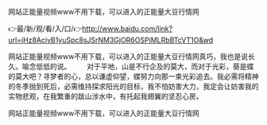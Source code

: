 网站正能量视频www不用下载，可以进入的正能量大豆行情网

👉最/新/观/看/入/口/👉http://www.baidu.com/link?url=jHz8AcivB1yuSpc8sJSrNM3GjOR6OSPiMLRbBTcVT1O&wd

网站正能量视频www不用下载，可以进入的正能量大豆行情网真巧，我也是说长久。喻念低低的说。
　　对于平地，山是不行企及的莫大，而对于光彩，葵是蝶的莫大吧？寻梦者的心，总以谦虚仰望，蝶努力向那一束光彩追去。我必需将精神的冬季抛到死后，必需维持探求阳光的目标，我不怕妨害大力，我定会让妨害我的实物悲观，在我繁重的跋山涉水中，有托起我翅翼的坚忍心房。


网站正能量视频www不用下载，可以进入的正能量大豆行情网
